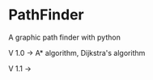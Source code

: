 # PathFinder
A graphic path finder with python

V 1.0 -> A* algorithm, Dijkstra's algorithm

V 1.1 -> 
